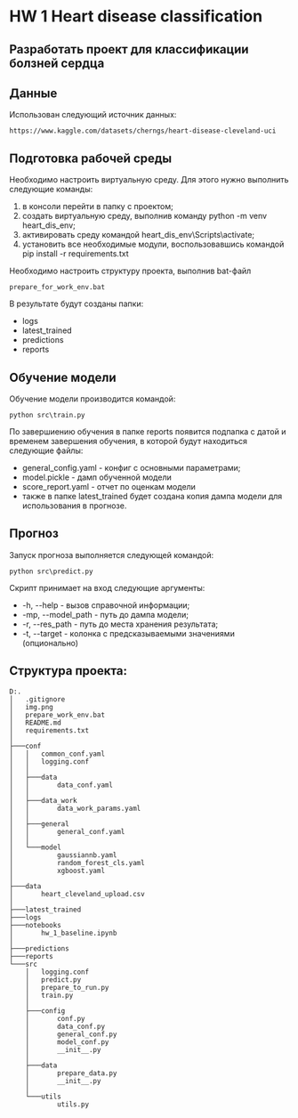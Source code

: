 # HW 1 Heart disease classification

## Разработать проект для классификации болзней сердца

## Данные
Использован следующий источник данных:

    https://www.kaggle.com/datasets/cherngs/heart-disease-cleveland-uci

## Подготовка рабочей среды

Необходимо настроить виртуальную среду. Для этого нужно выполнить следующие команды:
1) в консоли перейти в папку с проектом;
2) создать виртуальную среду, выполнив команду python -m venv heart_dis_env;
3) активировать среду командой heart_dis_env\Scripts\activate;
4) установить все необходимые модули, воспользовавшись командой pip install -r requirements.txt

Необходимо настроить структуру проекта, выполнив bat-файл

    prepare_for_work_env.bat

В результате будут созданы папки:
* logs
* latest_trained
* predictions
* reports

## Обучение модели

Обучение модели производится командой:

    python src\train.py

По завершиению обучения в папке reports появится подпапка с датой
и временем завершения обучения, в которой будут находиться следующие файлы:
* general_config.yaml - конфиг с основными параметрами;
* model.pickle - дамп обученной модели
* score_report.yaml - отчет по оценкам модели
* также в папке latest_trained будет создана копия дампа модели для использования в прогнозе.

## Прогноз

Запуск прогноза выполняется следующей командой:

    python src\predict.py

Скрипт принимает на вход следующие аргументы:
* -h, --help - вызов справочной информации;
* -mp, --model_path - путь до дампа модели;
* -r, --res_path - путь до места хранения результата;
* -t, --target - колонка с предсказываемыми значениями (опционально)

## Структура проекта:
    D:.
    │   .gitignore
    │   img.png
    │   prepare_work_env.bat
    │   README.md
    │   requirements.txt
    │
    ├───conf
    │   │   common_conf.yaml
    │   │   logging.conf
    │   │
    │   ├───data
    │   │       data_conf.yaml
    │   │
    │   ├───data_work
    │   │       data_work_params.yaml
    │   │
    │   ├───general
    │   │       general_conf.yaml
    │   │
    │   └───model
    │           gaussiannb.yaml
    │           random_forest_cls.yaml
    │           xgboost.yaml
    │
    ├───data
    │       heart_cleveland_upload.csv
    │
    ├───latest_trained
    ├───logs
    ├───notebooks
    │       hw_1_baseline.ipynb
    │
    ├───predictions
    ├───reports
    └───src
        │   logging.conf
        │   predict.py
        │   prepare_to_run.py
        │   train.py
        │
        ├───config
        │       conf.py
        │       data_conf.py
        │       general_conf.py
        │       model_conf.py
        │       __init__.py
        │
        ├───data
        │       prepare_data.py
        │       __init__.py
        │
        └───utils
                utils.py





